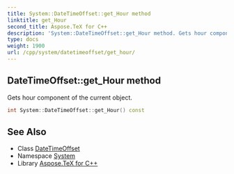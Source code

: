 ```yaml
---
title: System::DateTimeOffset::get_Hour method
linktitle: get_Hour
second_title: Aspose.TeX for C++
description: 'System::DateTimeOffset::get_Hour method. Gets hour component of the current object in C++.'
type: docs
weight: 1900
url: /cpp/system/datetimeoffset/get_hour/
---
```

## DateTimeOffset::get_Hour method


Gets hour component of the current object.

```cpp
int System::DateTimeOffset::get_Hour() const
```

## See Also

* Class [DateTimeOffset](../)
* Namespace [System](../../)
* Library [Aspose.TeX for C++](../../../)
